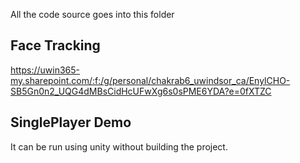 All the code source goes into this folder

## Face Tracking
https://uwin365-my.sharepoint.com/:f:/g/personal/chakrab6_uwindsor_ca/EnylCHO-SB5Gn0n2_UQG4dMBsCidHcUFwXg6s0sPME6YDA?e=0fXTZC

## SinglePlayer Demo

It can be run using unity without building the project.

